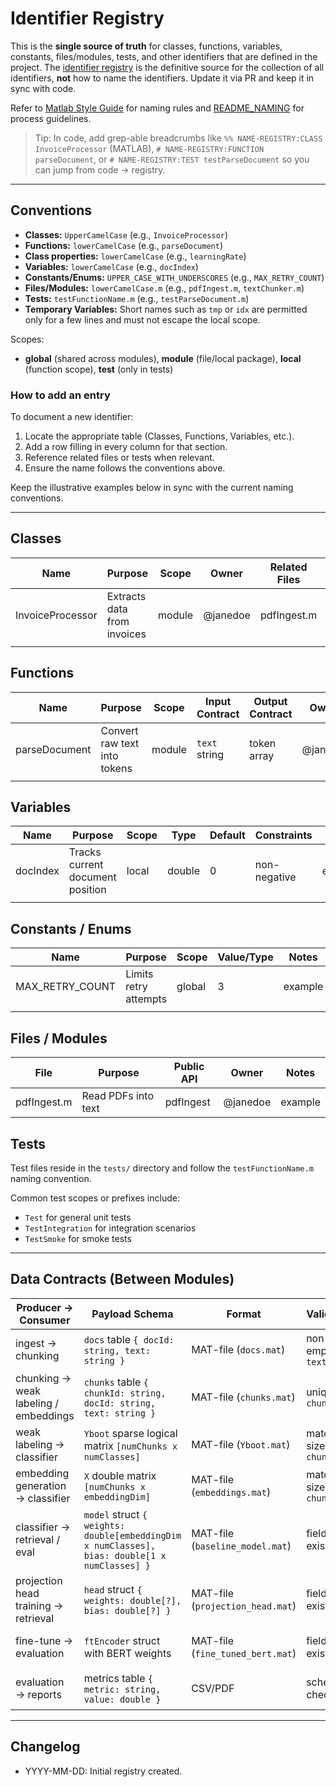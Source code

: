 # Identifier Registry


This is the **single source of truth** for classes, functions, variables,
constants, files/modules, tests, and other identifiers that are defined
in the project. The [identifier registry](identifier_registry.md) is the
definitive source for the collection of
all identifiers, **not** how to name the identifiers.
Update it via PR and keep it in sync with code.

Refer to [Matlab Style Guide](Matlab_Style_Guide.md) for naming rules and [README_NAMING](README_NAMING.md) for process guidelines.


> Tip: In code, add grep-able breadcrumbs like `%% NAME-REGISTRY:CLASS InvoiceProcessor` (MATLAB), `# NAME-REGISTRY:FUNCTION parseDocument`, or `# NAME-REGISTRY:TEST testParseDocument` so you can jump from code → registry.

---

## Conventions

- **Classes:** `UpperCamelCase` (e.g., `InvoiceProcessor`)
- **Functions:** `lowerCamelCase` (e.g., `parseDocument`)
- **Class properties:** `lowerCamelCase` (e.g., `learningRate`)
- **Variables:** `lowerCamelCase` (e.g., `docIndex`)
- **Constants/Enums:** `UPPER_CASE_WITH_UNDERSCORES` (e.g., `MAX_RETRY_COUNT`)
- **Files/Modules:** `lowerCamelCase.m` (e.g., `pdfIngest.m`, `textChunker.m`)
- **Tests:** `testFunctionName.m` (e.g., `testParseDocument.m`)
- **Temporary Variables:** Short names such as `tmp` or `idx` are permitted only for a few lines and must not escape the local scope.

Scopes:
- **global** (shared across modules), **module** (file/local package), **local** (function scope), **test** (only in tests)

### How to add an entry

To document a new identifier:

1. Locate the appropriate table (Classes, Functions, Variables, etc.).
2. Add a row filling in every column for that section.
3. Reference related files or tests when relevant.
4. Ensure the name follows the conventions above.

Keep the illustrative examples below in sync with the current naming conventions.

---

## Classes

| Name | Purpose | Scope | Owner | Related Files | Notes |
|------|---------|-------|-------|---------------|-------|
| InvoiceProcessor | Extracts data from invoices | module | @janedoe | pdfIngest.m | example |
|  |  |  |  |  |  |

## Functions

| Name | Purpose | Scope | Input Contract | Output Contract | Owner | Notes |
|------|---------|-------|----------------|-----------------|-------|------|
| parseDocument | Convert raw text into tokens | module | `text` string | token array | @janedoe | example |
|  |  |  |  |  |  |

## Variables

| Name | Purpose | Scope | Type | Default | Constraints | Notes |
|------|---------|-------|------|---------|-------------|-------|
| docIndex | Tracks current document position | local | double | 0 | non-negative | example |
|  |  |  |  |  |  |

## Constants / Enums

| Name | Purpose | Scope | Value/Type | Notes |
|------|---------|-------|-----------|-------|
| MAX_RETRY_COUNT | Limits retry attempts | global | 3 | example |
|  |  |  |  |  |

## Files / Modules

| File | Purpose | Public API | Owner | Notes |
|------|---------|-----------|-------|------|
| pdfIngest.m | Read PDFs into text | pdfIngest | @janedoe | example |




## Tests

Test files reside in the `tests/` directory and follow the `testFunctionName.m` naming convention.

Common test scopes or prefixes include:

- `Test` for general unit tests
- `TestIntegration` for integration scenarios
- `TestSmoke` for smoke tests


---

## Data Contracts (Between Modules)

| Producer → Consumer | Payload Schema | Format | Validation | Notes |
|--------------------|----------------|--------|-----------|-------|
| ingest → chunking | `docs` table `{ docId: string, text: string }` | MAT-file (`docs.mat`) | non-empty `text` | see [Step 3](step03_data_ingestion.md) |
| chunking → weak labeling / embeddings | `chunks` table `{ chunkId: string, docId: string, text: string }` | MAT-file (`chunks.mat`) | unique `chunkId` | see [Step 4](step04_text_chunking.md) |
| weak labeling → classifier | `Yboot` sparse logical matrix `[numChunks x numClasses]` | MAT-file (`Yboot.mat`) | matches size of `chunks` | see [Step 5](step05_weak_labeling.md) |
| embedding generation → classifier | `X` double matrix `[numChunks x embeddingDim]` | MAT-file (`embeddings.mat`) | matches size of `chunks` | see [Step 6](step06_embedding_generation.md) |
| classifier → retrieval / eval | `model` struct `{ weights: double[embeddingDim x numClasses], bias: double[1 x numClasses] }` | MAT-file (`baseline_model.mat`) | fields exist | see [Step 7](step07_baseline_classifier.md) |
| projection head training → retrieval | `head` struct `{ weights: double[?], bias: double[?] }` | MAT-file (`projection_head.mat`) | fields exist | see [Step 8](step08_projection_head.md) |
| fine-tune → evaluation | `ftEncoder` struct with BERT weights | MAT-file (`fine_tuned_bert.mat`) | fields exist | see [Step 9](step09_encoder_finetuning.md) |
| evaluation → reports | metrics table `{ metric: string, value: double }` | CSV/PDF | schema check | see [Step 10](step10_evaluation_reporting.md) |

---

## Changelog

- YYYY-MM-DD: Initial registry created.

